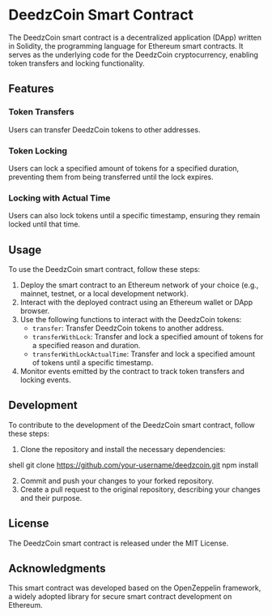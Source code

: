 # DeedzCoin Smart Contract

The DeedzCoin smart contract is a decentralized application (DApp) written in Solidity, the programming language for Ethereum smart contracts. It serves as the underlying code for the DeedzCoin cryptocurrency, enabling token transfers and locking functionality.

## Features

### Token Transfers

Users can transfer DeedzCoin tokens to other addresses.

### Token Locking

Users can lock a specified amount of tokens for a specified duration, preventing them from being transferred until the lock expires.

### Locking with Actual Time

Users can also lock tokens until a specific timestamp, ensuring they remain locked until that time.

## Usage

To use the DeedzCoin smart contract, follow these steps:

1. Deploy the smart contract to an Ethereum network of your choice (e.g., mainnet, testnet, or a local development network).
2. Interact with the deployed contract using an Ethereum wallet or DApp browser.
3. Use the following functions to interact with the DeedzCoin tokens:
   - `transfer`: Transfer DeedzCoin tokens to another address.
   - `transferWithLock`: Transfer and lock a specified amount of tokens for a specified reason and duration.
   - `transferWithLockActualTime`: Transfer and lock a specified amount of tokens until a specific timestamp.
4. Monitor events emitted by the contract to track token transfers and locking events.

## Development

To contribute to the development of the DeedzCoin smart contract, follow these steps:

1. Clone the repository and install the necessary dependencies:

shell
git clone https://github.com/your-username/deedzcoin.git
npm install
     
  
2. Commit and push your changes to your forked repository.
3. Create a pull request to the original repository, describing your changes and their purpose.

## License
The DeedzCoin smart contract is released under the MIT License.

## Acknowledgments
This smart contract was developed based on the OpenZeppelin framework, a widely adopted library for secure smart contract development on Ethereum.


   
 
   
   

